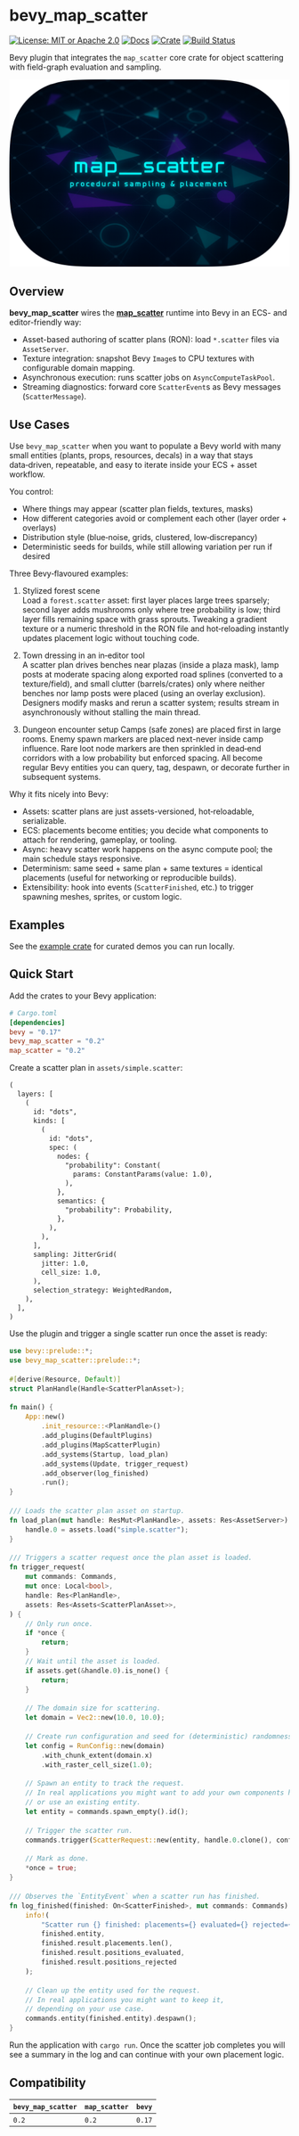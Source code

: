 # bevy_map_scatter

[![License: MIT or Apache 2.0](https://img.shields.io/badge/License-MIT%20or%20Apache2-blue.svg)](https://github.com/morgenthum/map_scatter#license)
[![Docs](https://docs.rs/bevy_map_scatter/badge.svg)](https://docs.rs/bevy_map_scatter)
[![Crate](https://img.shields.io/crates/v/bevy_map_scatter.svg)](https://crates.io/crates/bevy_map_scatter)
[![Build Status](https://github.com/morgenthum/map_scatter/actions/workflows/ci.yml/badge.svg)](https://github.com/morgenthum/map_scatter/actions/workflows/ci.yml)

Bevy plugin that integrates the `map_scatter` core crate for object scattering with field-graph evaluation and sampling.

![logo](./logo.png)

## Overview

**bevy_map_scatter** wires the [**map_scatter**](https://github.com/morgenthum/map_scatter/blob/main/crates/map_scatter/README.md) runtime into Bevy in an ECS- and editor-friendly way:
- Asset-based authoring of scatter plans (RON): load `*.scatter` files via `AssetServer`.
- Texture integration: snapshot Bevy `Image`s to CPU textures with configurable domain mapping.
- Asynchronous execution: runs scatter jobs on `AsyncComputeTaskPool`.
- Streaming diagnostics: forward core `ScatterEvent`s as Bevy messages (`ScatterMessage`).

## Use Cases

Use `bevy_map_scatter` when you want to populate a Bevy world with many small entities (plants, props, resources, decals) in a way that stays data‑driven, repeatable, and easy to iterate inside your ECS + asset workflow.

You control:
- Where things may appear (scatter plan fields, textures, masks)
- How different categories avoid or complement each other (layer order + overlays)
- Distribution style (blue‑noise, grids, clustered, low‑discrepancy)
- Deterministic seeds for builds, while still allowing variation per run if desired

Three Bevy‑flavoured examples:

1. Stylized forest scene  
   Load a `forest.scatter` asset: first layer places large trees sparsely; second layer adds mushrooms only where tree probability is low; third layer fills remaining space with grass sprouts. Tweaking a gradient texture or a numeric threshold in the RON file and hot‑reloading instantly updates placement logic without touching code.

2. Town dressing in an in‑editor tool  
   A scatter plan drives benches near plazas (inside a plaza mask), lamp posts at moderate spacing along exported road splines (converted to a texture/field), and small clutter (barrels/crates) only where neither benches nor lamp posts were placed (using an overlay exclusion). Designers modify masks and rerun a scatter system; results stream in asynchronously without stalling the main thread.

3. Dungeon encounter setup
   Camps (safe zones) are placed first in large rooms. Enemy spawn markers are placed next-never inside camp influence. Rare loot node markers are then sprinkled in dead‑end corridors with a low probability but enforced spacing. All become regular Bevy entities you can query, tag, despawn, or decorate further in subsequent systems.

Why it fits nicely into Bevy:
- Assets: scatter plans are just assets-versioned, hot‑reloadable, serializable.
- ECS: placements become entities; you decide what components to attach for rendering, gameplay, or tooling.
- Async: heavy scatter work happens on the async compute pool; the main schedule stays responsive.
- Determinism: same seed + same plan + same textures = identical placements (useful for networking or reproducible builds).
- Extensibility: hook into events (`ScatterFinished`, etc.) to trigger spawning meshes, sprites, or custom logic.

## Examples

See the [example crate](https://github.com/morgenthum/map_scatter/blob/main/crates/bevy_map_scatter_examples/README.md) for curated demos you can run locally.

## Quick Start

Add the crates to your Bevy application:

```toml
# Cargo.toml
[dependencies]
bevy = "0.17"
bevy_map_scatter = "0.2"
map_scatter = "0.2"
```

Create a scatter plan in `assets/simple.scatter`:

```ron
(
  layers: [
    (
      id: "dots",
      kinds: [
        (
          id: "dots",
          spec: (
            nodes: {
              "probability": Constant(
                params: ConstantParams(value: 1.0),
              ),
            },
            semantics: {
              "probability": Probability,
            },
          ),
        ),
      ],
      sampling: JitterGrid(
        jitter: 1.0,
        cell_size: 1.0,
      ),
      selection_strategy: WeightedRandom,
    ),
  ],
)
```

Use the plugin and trigger a single scatter run once the asset is ready:

```rust
use bevy::prelude::*;
use bevy_map_scatter::prelude::*;

#[derive(Resource, Default)]
struct PlanHandle(Handle<ScatterPlanAsset>);

fn main() {
    App::new()
        .init_resource::<PlanHandle>()
        .add_plugins(DefaultPlugins)
        .add_plugins(MapScatterPlugin)
        .add_systems(Startup, load_plan)
        .add_systems(Update, trigger_request)
        .add_observer(log_finished)
        .run();
}

/// Loads the scatter plan asset on startup.
fn load_plan(mut handle: ResMut<PlanHandle>, assets: Res<AssetServer>) {
    handle.0 = assets.load("simple.scatter");
}

/// Triggers a scatter request once the plan asset is loaded.
fn trigger_request(
    mut commands: Commands,
    mut once: Local<bool>,
    handle: Res<PlanHandle>,
    assets: Res<Assets<ScatterPlanAsset>>,
) {
    // Only run once.
    if *once {
        return;
    }
    // Wait until the asset is loaded.
    if assets.get(&handle.0).is_none() {
        return;
    }

    // The domain size for scattering.
    let domain = Vec2::new(10.0, 10.0);

    // Create run configuration and seed for (deterministic) randomness.
    let config = RunConfig::new(domain)
        .with_chunk_extent(domain.x)
        .with_raster_cell_size(1.0);

    // Spawn an entity to track the request.
    // In real applications you might want to add your own components here,
    // or use an existing entity.
    let entity = commands.spawn_empty().id();

    // Trigger the scatter run.
    commands.trigger(ScatterRequest::new(entity, handle.0.clone(), config, 42));

    // Mark as done.
    *once = true;
}

/// Observes the `EntityEvent` when a scatter run has finished.
fn log_finished(finished: On<ScatterFinished>, mut commands: Commands) {
    info!(
        "Scatter run {} finished: placements={} evaluated={} rejected={}",
        finished.entity,
        finished.result.placements.len(),
        finished.result.positions_evaluated,
        finished.result.positions_rejected
    );

    // Clean up the entity used for the request.
    // In real applications you might want to keep it,
    // depending on your use case.
    commands.entity(finished.entity).despawn();
}
```

Run the application with `cargo run`. Once the scatter job completes you will see a summary in the log and can continue with your own placement logic.

## Compatibility

| `bevy_map_scatter` | `map_scatter` | `bevy` |
| ------------------ | ------------- | ------ |
| `0.2`              | `0.2`         | `0.17` |
